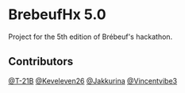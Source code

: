 # BrebeufHx 5.0

Project for the 5th edition of Brébeuf's hackathon.

## Contributors 
[@T-21B](https://github.com/T-21B)
[@Keveleven26](https://github.com/keveleven26)
[@Jakkurina](https://github.com/Jakkurina)
[@Vincentvibe3](https://github.com/Vincentvibe3)
